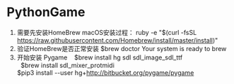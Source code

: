 # PythonGame

1. 需要先安装HomeBrew
    macOS安装过程：
        ruby -e "$(curl -fsSL https://raw.githubusercontent.com/Homebrew/install/master/install)"
2. 验证HomeBrew是否正常安装
    $brew doctor
    Your system is ready to brew
3. 开始安装 Pygame
    $brew install hg sdl sdl_image_sdl_ttf<br>
    $brew install sdl_mixer_protmidi<br>
    $pip3 install --user hg+http://bitbucket.org/pygame/pygame
